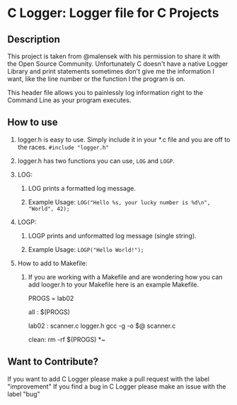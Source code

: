 # C Logger: Logger file for C Projects

## Description
This project is taken from @malensek with his permission to share it with the Open Source Community.
Unfortunately C doesn't have a native Logger Library and print statements sometimes don't give me the 
information I want, like the line number or the function I the program is on. 

This header file allows you to painlessly log information right to the Command Line as your program 
executes.


## How to use
1. logger.h is easy to use. Simply include it in your *.c file and you are off to the races. `#include "logger.h"`

1. logger.h has two functions you can use, `LOG` and `LOGP`.

1. LOG:
    1. LOG prints a formatted log message.

    2. Example Usage:
        `LOG("Hello %s, your lucky number is %d\n", "World", 42);`

1. LOGP:
    1. LOGP prints and unformatted log message (single string).
    
    2. Example Usage:
        `LOGP("Hello World!");`

1. How to add to Makefile:
    1. If you are working with a Makefile and are wondering how you can add 
        looger.h to your Makefile here is an example Makefile.
    
        PROGS = lab02

        all : $(PROGS)

        lab02 : scanner.c logger.h
            gcc -g -o $@ scanner.c

        clean:
            rm -rf $(PROGS) *~

## Want to Contribute?
If you want to add C Logger please make a pull request with the label "improvement"
If you find a bug in C Logger please make an issue with the label "bug"
